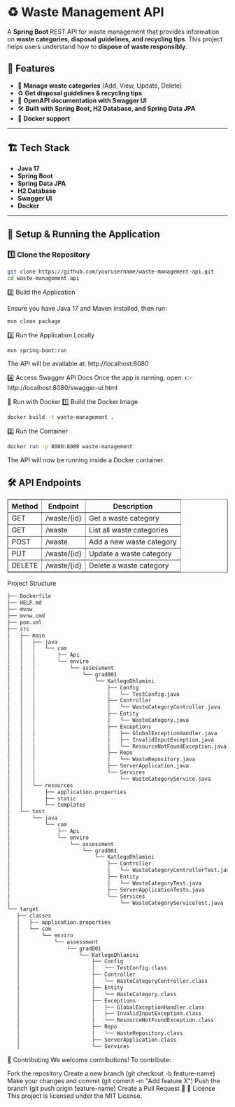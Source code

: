 # ♻️ Waste Management API

A **Spring Boot** REST API for waste management that provides information on **waste categories, disposal guidelines, and recycling tips**. This project helps users understand how to **dispose of waste responsibly**.

## 🚀 Features

- 📂 **Manage waste categories** (Add, View, Update, Delete)
- ♻️ **Get disposal guidelines & recycling tips**
- 📄 **OpenAPI documentation with Swagger UI**
- 🛠️ **Built with Spring Boot, H2 Database, and Spring Data JPA**
- 🐳 **Docker support**

---

## 🏗️ **Tech Stack**

- **Java 17**
- **Spring Boot**
- **Spring Data JPA**
- **H2 Database**
- **Swagger UI**
- **Docker**

---

## 🔧 **Setup & Running the Application**

### 1️⃣ Clone the Repository  
```sh
git clone https://github.com/yourusername/waste-management-api.git
cd waste-management-api
```

2️⃣ Build the Application

Ensure you have Java 17 and Maven installed, then run:

```sh
mvn clean package
```
3️⃣ Run the Application Locally
```
mvn spring-boot:run
```
The API will be available at:
http://localhost:8080

4️⃣ Access Swagger API Docs
Once the app is running, open:
👉 http://localhost:8080/swagger-ui.html

🐳 Run with Docker
1️⃣ Build the Docker Image
```sh
docker build -t waste-management .
```
2️⃣ Run the Container
```sh
docker run -p 8080:8080 waste-management
```
The API will now be running inside a Docker container.
<h2>🛠️ API Endpoints</h2>
<table border="1">
    <thead>
        <tr>
            <th>Method</th>
            <th>Endpoint</th>
            <th>Description</th>
        </tr>
    </thead>
    <tbody>
        <tr>
            <td>GET</td>
            <td>/waste/{id}</td>
            <td>Get a waste category</td>
        </tr>
        <tr>
            <td>GET</td>
            <td>/waste</td>
            <td>List all waste categories</td>
        </tr>
        <tr>
            <td>POST</td>
            <td>/waste</td>
            <td>Add a new waste category</td>
        </tr>
        <tr>
            <td>PUT</td>
            <td>/waste/{id}</td>
            <td>Update a waste category</td>
        </tr>
        <tr>
            <td>DELETE</td>
            <td>/waste/{id}</td>
            <td>Delete a waste category</td>
        </tr>
    </tbody>
</table>

Project Structure
 ```sh
├── Dockerfile
├── HELP.md
├── mvnw
├── mvnw.cmd
├── pom.xml
├── src
│   ├── main
│   │   ├── java
│   │   │   └── com
│   │   │       ├── Api
│   │   │       └── enviro
│   │   │           └── assessment
│   │   │               └── grad001
│   │   │                   └── KatlegoDhlamini
│   │   │                       ├── Config
│   │   │                       │   └── TestConfig.java
│   │   │                       ├── Controller
│   │   │                       │   └── WasteCategoryController.java
│   │   │                       ├── Entity
│   │   │                       │   └── WasteCategory.java
│   │   │                       ├── Exceptions
│   │   │                       │   ├── GlobalExceptionHandler.java
│   │   │                       │   ├── InvalidInputException.java
│   │   │                       │   └── ResourceNotFoundException.java
│   │   │                       ├── Repo
│   │   │                       │   └── WasteRepository.java
│   │   │                       ├── ServerApplication.java
│   │   │                       └── Services
│   │   │                           └── WasteCategoryService.java
│   │   └── resources
│   │       ├── application.properties
│   │       ├── static
│   │       └── templates
│   └── test
│       └── java
│           └── com
│               ├── Api
│               └── enviro
│                   └── assessment
│                       └── grad001
│                           └── KatlegoDhlamini
│                               ├── Controller
│                               │   └── WasteCategoryControllerTest.java
│                               ├── Entity
│                               │   └── WasteCategoryTest.java
│                               ├── ServerApplicationTests.java
│                               └── Services
│                                   └── WasteCategoryServiceTest.java
└── target
    ├── classes
    │   ├── application.properties
    │   └── com
    │       └── enviro
    │           └── assessment
    │               └── grad001
    │                   └── KatlegoDhlamini
    │                       ├── Config
    │                       │   └── TestConfig.class
    │                       ├── Controller
    │                       │   └── WasteCategoryController.class
    │                       ├── Entity
    │                       │   └── WasteCategory.class
    │                       ├── Exceptions
    │                       │   ├── GlobalExceptionHandler.class
    │                       │   ├── InvalidInputException.class
    │                       │   └── ResourceNotFoundException.class
    │                       ├── Repo
    │                       │   └── WasteRepository.class
    │                       ├── ServerApplication.class
    │                       └── Services

```

🤝 Contributing
We welcome contributions! To contribute:

Fork the repository
Create a new branch (git checkout -b feature-name)
Make your changes and commit (git commit -m "Add feature X")
Push the branch (git push origin feature-name)
Create a Pull Request 🚀
📜 License
This project is licensed under the MIT License.


